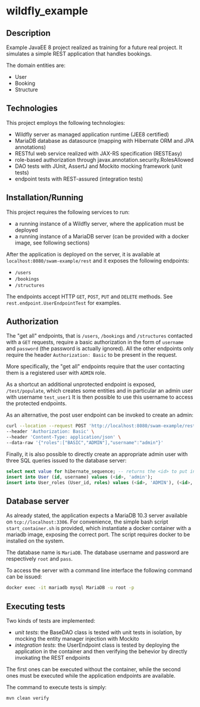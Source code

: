 # wildfly_example

## Description
Example JavaEE 8 project realized as training for a future real project. It simulates a simple REST application that handles bookings.

The domain entities are:
* User
* Booking
* Structure

## Technologies
This project employs the following technologies:
* Wildfly server as managed application runtime (JEE8 certified)
* MariaDB database as datasource (mapping with Hibernate ORM and JPA annotations)
* RESTful web service realized with JAX-RS specification (RESTEasy)
* role-based authorization through javax.annotation.security.RolesAllowed
* DAO tests with JUnit, AssertJ and Mockito mocking framework (unit tests)
* endpoint tests with REST-assured (integration tests)

## Installation/Running
This project requires the following services to run:
* a running instance of a Wildfly server, where the application must be deployed
* a running instance of a MariaDB server (can be provided with a docker image, see following sections)

After the application is deployed on the server, it is available at `localhost:8080/swam-example/rest` and it exposes the following endpoints:
* `/users`
* `/bookings`
* `/structures`

The endpoints accept HTTP `GET`, `POST`, `PUT` and `DELETE` methods. See `rest.endpoint.UserEndpointTest` for examples.

## Authorization
The "get all" endpoints, that is `/users`, `/bookings` and `/structures` contacted with a `GET` requests, require a basic authorization in the form of `username` and `password` (the password is actually ignored). All the other endpoints only require the header `Authorization: Basic` to be present in the request.

More specifically, the "get all" endpoints require that the user contacting them is a registered user with `ADMIN` role.

As a shortcut an additional unprotected endpoint is exposed, `/test/populate`, which creates some entities and in particular an admin user with username `test_user1` It is then possible to use this username to access the protected endpoints.

As an alternative, the post user endpoint can be invoked to create an admin:
```bash
curl --location --request POST 'http://localhost:8080/swam-example/rest/users/' \
--header 'Authorization: Basic' \
--header 'Content-Type: application/json' \
--data-raw '{"roles":["BASIC","ADMIN"],"username":"admin"}'
```

Finally, it is also possible to directly create an appropriate admin user with three SQL queries issued to the database server:
```sql
select next value for hibernate_sequence; -- returns the <id> to put in the following insert statements
insert into User (id, username) values (<id>, 'admin');
insert into User_roles (User_id, roles) values (<id>, 'ADMIN'), (<id>, 'BASIC');
```

## Database server
As already stated, the application expects a MariaDB 10.3 server available on `tcp://localhost:3306`. For convenience, the simple bash script `start_container.sh` is provided, which instantiate a docker container with a mariadb image, exposing the correct port. The script requires docker to be installed on the system.

The database name is `MariaDB`.
The database username and password are respectively `root` and `pass`.

To access the server with a command line interface the following command can be issued:
```bash
docker exec -it mariadb mysql MariaDB -u root -p
```

## Executing tests
Two kinds of tests are implemented:
* *unit tests*: the BaseDAO class is tested with unit tests in isolation, by mocking the entity manager injection with Mockito
* *integration tests*: the UserEndpoint class is tested by deploying the application in the container and then verifying the behevior by directly invokating the REST endpoints

The first ones can be executed without the container, while the second ones must be executed while the application endpoints are available.

The command to execute tests is simply:
```bash
mvn clean verify
```
